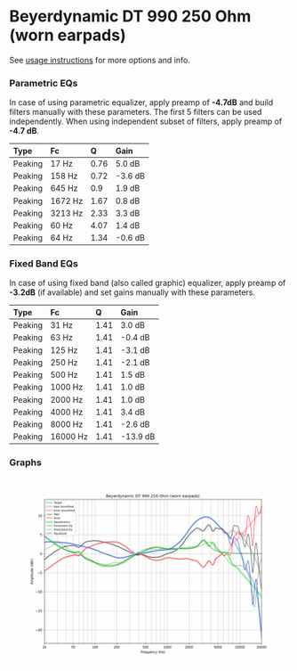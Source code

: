 # Beyerdynamic DT 990 250 Ohm (worn earpads)
See [usage instructions](https://github.com/jaakkopasanen/AutoEq#usage) for more options and info.

### Parametric EQs
In case of using parametric equalizer, apply preamp of **-4.7dB** and build filters manually
with these parameters. The first 5 filters can be used independently.
When using independent subset of filters, apply preamp of **-4.7 dB**.

| Type    | Fc      |    Q | Gain    |
|:--------|:--------|:-----|:--------|
| Peaking | 17 Hz   | 0.76 | 5.0 dB  |
| Peaking | 158 Hz  | 0.72 | -3.6 dB |
| Peaking | 645 Hz  | 0.9  | 1.9 dB  |
| Peaking | 1672 Hz | 1.67 | 0.8 dB  |
| Peaking | 3213 Hz | 2.33 | 3.3 dB  |
| Peaking | 60 Hz   | 4.07 | 1.4 dB  |
| Peaking | 64 Hz   | 1.34 | -0.6 dB |

### Fixed Band EQs
In case of using fixed band (also called graphic) equalizer, apply preamp of **-3.2dB**
(if available) and set gains manually with these parameters.

| Type    | Fc       |    Q | Gain     |
|:--------|:---------|:-----|:---------|
| Peaking | 31 Hz    | 1.41 | 3.0 dB   |
| Peaking | 63 Hz    | 1.41 | -0.4 dB  |
| Peaking | 125 Hz   | 1.41 | -3.1 dB  |
| Peaking | 250 Hz   | 1.41 | -2.1 dB  |
| Peaking | 500 Hz   | 1.41 | 1.5 dB   |
| Peaking | 1000 Hz  | 1.41 | 1.0 dB   |
| Peaking | 2000 Hz  | 1.41 | 1.0 dB   |
| Peaking | 4000 Hz  | 1.41 | 3.4 dB   |
| Peaking | 8000 Hz  | 1.41 | -2.6 dB  |
| Peaking | 16000 Hz | 1.41 | -13.9 dB |

### Graphs
![](./Beyerdynamic%20DT%20990%20250%20Ohm%20(worn%20earpads).png)